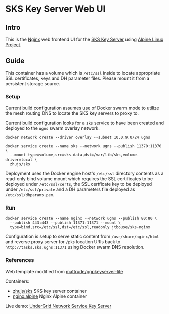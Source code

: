 # SKS Key Server Web UI

## Intro

This is the [Nginx](http://nginx.org) web frontend UI for the 
[SKS Key Server](https://bitbucket.org/skskeyserver/sks-keyserver) using
[Alpine Linux Project](http://alpinelinux.org).

## Guide

This container has a volume which is `/etc/ssl` inside to locate appropriate
SSL certificates, keys and DH parameter files. Please mount it from a
persistent storage source.

### Setup

Current build configuration assumes use of Docker swarm mode to utilize the
mesh routing DNS to locate the SKS key servers to proxy to.

Current build configuration looks for a `sks` service to have been created and
deployed to the `ugns` swarm overlay network.

```
docker network create --driver overlay --subnet 10.0.9.0/24 ugns

docker service create --name sks --network ugns --publish 11370:11370 \
  --mount type=volume,src=sks-data,dst=/var/lib/sks,volume-driver=local \
  zhujs/sks
```

Deployment uses the Docker engine host's `/etc/ssl` directory contents as a
read-only bind volume mount which requires the SSL certificates to be deployed
under `/etc/ssl/certs`, the SSL certficate key to be deployed under
`/etc/ssl/private` and a DH parameters file deployed as `/etc/ssl/dhparams.pem`.

### Run 

```
docker service create --name nginx --network ugns --publish 80:80 \
  --publish 443:443 --publish 11371:11371 --mount \
  type=bind,src=/etc/ssl,dst=/etc/ssl,readonly jtbouse/sks-nginx
```

Configuration is setup to serve static content from `/usr/share/nginx/html` and
reverse proxy server for `/pks` location URIs back to
`http://tasks.sks.ugns:11371` using Docker swarm DNS resolution.

### References

Web template modified from [mattrude/pgpkeyserver-lite](https://github.com/mattrude/pgpkeyserver-lite)

Containers:
- [zhujs/sks](http://hub.docker.com/r/zhusj/sks) SKS key server container
- [nginx:alpine](http://hub.docker.com/_/nginx) Nginx Alpine container

Live demo: [UnderGrid Network Service Key Server](http://sks.undergrid.net:11371)